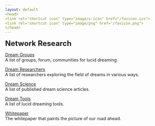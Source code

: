 ```yaml
---
layout: default
<head>
<link rel="shortcut icon" type="image/x-icon" href="/favicon.ico">
<link rel="shortcut icon" type="image/png" href="/favicon.png">
</head>
---
```

<b><font size="5">Network Research</font></b>

<a href="https://research.network.foundation/dreamgroups">Dream Groups</a>
<br>
A list of groups, forum, communities for lucid dreaming. 

<a href="https://research.network.foundation/dreamresearchers">Dream Researchers</a>
<br>
A list of researchers exploring the field of dreams in various ways.

<a href="https://research.network.foundation/dreamscience">Dream Science</a>
<br>
A list of published dream science articles.

<a href="https://research.network.foundation/dreamtools">Dream Tools</a>
<br>
A list of lucid dreaming tools.

<a href="https://network.foundation/network.pdf">Whitepaper</a>
<br>
The whitepaper that paints the picture of our road ahead.
